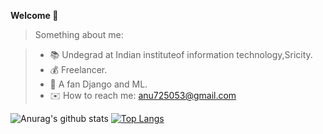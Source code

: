 **Welcome 👋**
>Something about me:

> - :books: Undegrad at Indian instituteof information technology,Sricity.
> - :moneybag: Freelancer.
> - 🌱 A fan Django and ML.
> - ✉️ How to reach me: anu725053@gmail.com

![Anurag's github stats](https://github-readme-stats.vercel.app/api?username=anu725053&show_icons=true&theme=dracula)
[![Top Langs](https://github-readme-stats.vercel.app/api/top-langs/?username=anu725053&layout=compact)](https://github.com/anuraghazra/github-readme-stats)
